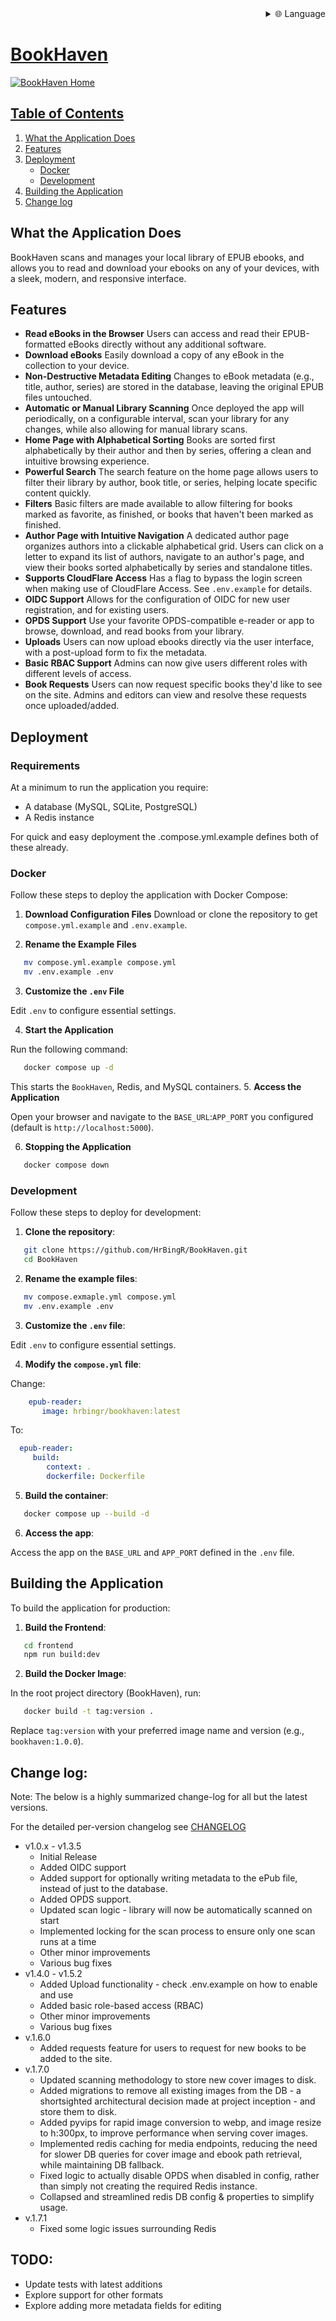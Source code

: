
<div align="right">
  <details>
    <summary >🌐 Language</summary>
    <div>
      <div align="center">
        <a href="https://openaitx.github.io/view.html?user=HrBingR&project=BookHaven&lang=en">English</a>
        | <a href="https://openaitx.github.io/view.html?user=HrBingR&project=BookHaven&lang=zh-CN">简体中文</a>
        | <a href="https://openaitx.github.io/view.html?user=HrBingR&project=BookHaven&lang=zh-TW">繁體中文</a>
        | <a href="https://openaitx.github.io/view.html?user=HrBingR&project=BookHaven&lang=ja">日本語</a>
        | <a href="https://openaitx.github.io/view.html?user=HrBingR&project=BookHaven&lang=ko">한국어</a>
        | <a href="https://openaitx.github.io/view.html?user=HrBingR&project=BookHaven&lang=hi">हिन्दी</a>
        | <a href="https://openaitx.github.io/view.html?user=HrBingR&project=BookHaven&lang=th">ไทย</a>
        | <a href="https://openaitx.github.io/view.html?user=HrBingR&project=BookHaven&lang=fr">Français</a>
        | <a href="https://openaitx.github.io/view.html?user=HrBingR&project=BookHaven&lang=de">Deutsch</a>
        | <a href="https://openaitx.github.io/view.html?user=HrBingR&project=BookHaven&lang=es">Español</a>
        | <a href="https://openaitx.github.io/view.html?user=HrBingR&project=BookHaven&lang=it">Italiano</a>
        | <a href="https://openaitx.github.io/view.html?user=HrBingR&project=BookHaven&lang=ru">Русский</a>
        | <a href="https://openaitx.github.io/view.html?user=HrBingR&project=BookHaven&lang=pt">Português</a>
        | <a href="https://openaitx.github.io/view.html?user=HrBingR&project=BookHaven&lang=nl">Nederlands</a>
        | <a href="https://openaitx.github.io/view.html?user=HrBingR&project=BookHaven&lang=pl">Polski</a>
        | <a href="https://openaitx.github.io/view.html?user=HrBingR&project=BookHaven&lang=ar">العربية</a>
        | <a href="https://openaitx.github.io/view.html?user=HrBingR&project=BookHaven&lang=fa">فارسی</a>
        | <a href="https://openaitx.github.io/view.html?user=HrBingR&project=BookHaven&lang=tr">Türkçe</a>
        | <a href="https://openaitx.github.io/view.html?user=HrBingR&project=BookHaven&lang=vi">Tiếng Việt</a>
        | <a href="https://openaitx.github.io/view.html?user=HrBingR&project=BookHaven&lang=id">Bahasa Indonesia</a>
        | <a href="https://openaitx.github.io/view.html?user=HrBingR&project=BookHaven&lang=as">অসমীয়া</
      </div>
    </div>
  </details>
</div>

# BookHaven

![BookHaven Home](./bookhaven_home.png)

## Table of Contents
1. [What the Application Does](#what-the-application-does)
2. [Features](#features)
3. [Deployment](#deployment)
   - [Docker](#docker)
   - [Development](#development)
4. [Building the Application](#building-the-application)
5. [Change log](#change-log)


## What the Application Does
BookHaven scans and manages your local library of EPUB ebooks, and allows you to read and download your ebooks on any of your devices, with a sleek, modern, and responsive interface.

## Features
- **Read eBooks in the Browser**
  Users can access and read their EPUB-formatted eBooks directly without any additional software.
- **Download eBooks**
  Easily download a copy of any eBook in the collection to your device.
- **Non-Destructive Metadata Editing**
  Changes to eBook metadata (e.g., title, author, series) are stored in the database, leaving the original EPUB files untouched.
- **Automatic or Manual Library Scanning**
  Once deployed the app will periodically, on a configurable interval, scan your library for any changes, while also allowing for manual library scans.
- **Home Page with Alphabetical Sorting**
  Books are sorted first alphabetically by their author and then by series, offering a clean and intuitive browsing experience.
- **Powerful Search**
  The search feature on the home page allows users to filter their library by author, book title, or series, helping locate specific content quickly.
- **Filters**
  Basic filters are made available to allow filtering for books marked as favorite, as finished, or books that haven't been marked as finished.
- **Author Page with Intuitive Navigation**
  A dedicated author page organizes authors into a clickable alphabetical grid. Users can click on a letter to expand its list of authors, navigate to an author's page, and view their books sorted alphabetically by series and standalone titles.
- **Supports CloudFlare Access**
  Has a flag to bypass the login screen when making use of CloudFlare Access. See `.env.example` for details.
- **OIDC Support**
  Allows for the configuration of OIDC for new user registration, and for existing users.
- **OPDS Support**
  Use your favorite OPDS-compatible e-reader or app to browse, download, and read books from your library.
- **Uploads**
  Users can now upload ebooks directly via the user interface, with a post-upload form to fix the metadata.
- **Basic RBAC Support**
  Admins can now give users different roles with different levels of access.
- **Book Requests**
  Users can now request specific books they'd like to see on the site. Admins and editors can view and resolve these requests once uploaded/added.

## Deployment

### Requirements

At a minimum to run the application you require:

- A database (MySQL, SQLite, PostgreSQL)
- A Redis instance

For quick and easy deployment the .compose.yml.example defines both of these already.

### Docker
Follow these steps to deploy the application with Docker Compose:
1. **Download Configuration Files**
Download or clone the repository to get `compose.yml.example` and `.env.example`.

2. **Rename the Example Files**
``` bash
   mv compose.yml.example compose.yml
   mv .env.example .env
```
3. **Customize the `.env` File**

Edit `.env` to configure essential settings.

4. **Start the Application**

Run the following command:
``` bash
   docker compose up -d
```
This starts the `BookHaven`, Redis, and MySQL containers.
5. **Access the Application**

Open your browser and navigate to the `BASE_URL`:`APP_PORT` you configured (default is `http://localhost:5000`).

6. **Stopping the Application**

``` bash
   docker compose down
```

### Development
Follow these steps to deploy for development:
1. **Clone the repository**:
``` bash
   git clone https://github.com/HrBingR/BookHaven.git
   cd BookHaven
```

2. **Rename the example files**:
```bash
   mv compose.exmaple.yml compose.yml
   mv .env.example .env
```

3. **Customize the `.env` file**:

Edit `.env` to configure essential settings.

4. **Modify the `compose.yml` file**:

Change:

```yaml
    epub-reader:
       image: hrbingr/bookhaven:latest
```

To:

```yaml
  epub-reader:
     build:
        context: .
        dockerfile: Dockerfile
```

5. **Build the container**:
```bash
   docker compose up --build -d
```

6. **Access the app**:

Access the app on the `BASE_URL` and `APP_PORT` defined in the `.env` file.

## Building the Application
To build the application for production:
1. **Build the Frontend**:
``` bash
   cd frontend
   npm run build:dev
```
2. **Build the Docker Image**:

In the root project directory (BookHaven), run:
``` bash
   docker build -t tag:version .
```
Replace `tag:version` with your preferred image name and version (e.g., `bookhaven:1.0.0`).

## Change log:

Note: The below is a highly summarized change-log for all but the latest versions.

For the detailed per-version changelog see [CHANGELOG](CHANGELOG.md)

- v1.0.x - v1.3.5
  - Initial Release
  - Added OIDC support
  - Added support for optionally writing metadata to the ePub file, instead of just to the database.
  - Added OPDS support.
  - Updated scan logic - library will now be automatically scanned on start
  - Implemented locking for the scan process to ensure only one scan runs at a time
  - Other minor improvements 
  - Various bug fixes
- v1.4.0 - v1.5.2
  - Added Upload functionality - check .env.example on how to enable and use
  - Added basic role-based access (RBAC)
  - Other minor improvements
  - Various bug fixes
- v.1.6.0
  - Added requests feature for users to request for new books to be added to the site.
- v.1.7.0
  - Updated scanning methodology to store new cover images to disk.
  - Added migrations to remove all existing images from the DB - a shortsighted architectural decision made at project inception - and store them to disk.
  - Added pyvips for rapid image conversion to webp, and image resize to h:300px, to improve performance when serving cover images.
  - Implemented redis caching for media endpoints, reducing the need for slower DB queries for cover image and ebook path retrieval, while maintaining DB fallback.
  - Fixed logic to actually disable OPDS when disabled in config, rather than simply not creating the required Redis instance.
  - Collapsed and streamlined redis DB config & properties to simplify usage.
- v.1.7.1
  - Fixed some logic issues surrounding Redis

## TODO:

- Update tests with latest additions
- Explore support for other formats
- Explore adding more metadata fields for editing